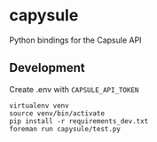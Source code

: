 capysule
========

Python bindings for the Capsule API

Development
-----------

Create .env with `CAPSULE_API_TOKEN`

    virtualenv venv
    source venv/bin/activate
    pip install -r requirements_dev.txt
    foreman run capysule/test.py
